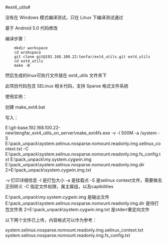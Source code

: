 #ext4_utils#

没有在 Windows 模式编译测试，只在 Linux 下编译测试通过

基于 Android 5.0 代码修改

编译步骤：

```shell
    mkdir workspace
    cd wrokspace
    git clone git@192.168.100.22:tenfar/ext4_utils.git ext4_utils
    cd ext4_utils
    make -B
```

然后生成的linux可执行文件就在 ext4_utils 文件夹下

此项目代码包含 SELinux 相关代码，支持 Sparse 格式文件系统

使用实例：

创建 make_ext4.bat

写入：

E:\git-base.192.168.100.22-new\tengfar_ext4_utils_on_server\make_ext4fs.exe -v -l 500M -a /system -S E:\pack_unpack\system.selinux.nosparse.nomount.readonly.img.selinux_context.txt -C E:\pack_unpack\system.selinux.nosparse.nomount.readonly.img.fs_config.txt E:\pack_unpack\my.system.cygwin.img E:\pack_unpack\system.selinux.nosparse.nomount.readonly.img.dir 2>E:\pack_unpack\system.cygwin.img.txt

-v 打印详细信息
-l 是打包大小
-a 是挂载点
-S 是selinux context文件，需要做去正则转义
-C 指定文件权限，属主属组，以及capibilities

E:\pack_unpack\my.system.cygwin.img 是输出文件
E:\pack_unpack\system.selinux.nosparse.nomount.readonly.img.dir 是待打包文件夹
2>E:\pack_unpack\system.cygwin.img.txt 是stderr重定向文件

以下两个文件已上传，内容格式可以作为参考：

system.selinux.nosparse.nomount.readonly.img.selinux_context.txt
system.selinux.nosparse.nomount.readonly.img.fs_config.txt




